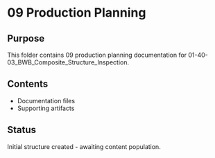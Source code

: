 # 09 Production Planning

## Purpose
This folder contains 09 production planning documentation for 01-40-03_BWB_Composite_Structure_Inspection.

## Contents
- Documentation files
- Supporting artifacts

## Status
Initial structure created - awaiting content population.
